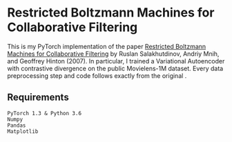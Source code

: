 # Restricted Boltzmann Machines for Collaborative Filtering

This is my PyTorch implementation of the paper [Restricted Boltzmann Machines for Collaborative Filtering](https://www.cs.toronto.edu/~rsalakhu/papers/rbmcf.pdf) by Ruslan Salakhutdinov, Andriy Mnih, and Geoffrey Hinton (2007). In particular, I trained a Variational Autoencoder with contrastive divergence on the public Movielens-1M dataset. Every data preprocessing step and code follows exactly from the original .

## Requirements

```
PyTorch 1.3 & Python 3.6
Numpy
Pandas
Matplotlib
```

